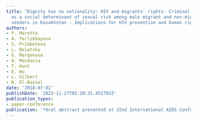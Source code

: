 ```yaml
---
title: "Dignity has no nationality: HIV and migrants' rights: Criminal justice involvement
  as a social determinant of sexual risk among male migrant and non-migrant market
  vendors in Kazakhstan - Implications for HIV prevention and human rights"
authors:
- P. Marotta
- A. Terlikbayeva
- S. Primbetova
- L. Beletsky
- G. Mergenova
- A. Mandavia
- T. Hunt
- E. Wu
- L. Gilbert
- N. El-Bassel
date: '2018-07-01'
publishDate: '2023-11-27T05:20:31.451793Z'
publication_types:
- paper-conference
publication: '*Oral abstract presented at 22nd International AIDS Conference*'
---
```


